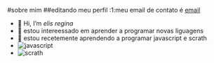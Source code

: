 #sobre mim
##editando meu perfil 
:1:meu email de contato é [email](elis.ferreira.santos@escola.pr.gov.br)

- 👋 Hi, I’m *elis regina*
- 👀 estou intereessado em aprender a programar novas liguagens 
- 🌱 estou recetemente aprendendo a programar javascript e scrath
- ![javascript](https://img.shields.io/badge/Scratch-4D97FF?style=for-the-badge&logo=Scratch&logoColor=white)
- ![scrath](https://img.shields.io/badge/JavaScript-323330?style=for-the-badge&logo=javascript&logoColor=F7DF1E)


<!---
AluraEtudante/AluraEtudante is a ✨ special ✨ repository because its `README.md` (this file) appears on your GitHub profile.
You can click the Preview link to take a look at your changes.
--->
